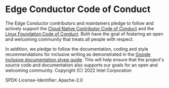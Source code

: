 # Edge Conductor Code of Conduct

The Edge Conductor contributors and maintainers pledge to follow and actively support
the [Cloud Native Contributor Code of Conduct](https://github.com/cncf/foundation/blob/main/code-of-conduct.md) 
and the [Linux Foundation Code of Conduct](https://events.linuxfoundation.org/about/code-of-conduct/).
Both have the goal of fostering an open and welcoming community that treats all people with respect.

In addition, we pledge to follow the documentation, coding and style recommendations for
inclusive writing as demonstrated in
the [Google inclusive documentation stype guide](https://developers.google.com/style/inclusive-documentation).
This will help ensure that the project's source code and
documentation also supports our goals for an open and welcoming community.
Copyright (C) 2022 Intel Corporation
 
SPDX-License-Identifier: Apache-2.0
